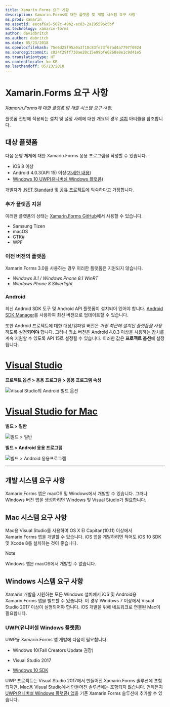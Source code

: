 ```yaml
---
title: Xamarin.Forms 요구 사항
description: Xamarin.Forms에 대한 플랫폼 및 개발 시스템 요구 사항
ms.prod: xamarin
ms.assetid: eecaf6a5-567c-49b2-ac83-2a195596c5bf
ms.technology: xamarin-forms
author: davidbritch
ms.author: dabritch
ms.date: 05/23/2018
ms.openlocfilehash: 75e6d25f95a0a3f18c83fe73f67ad4a7797f0924
ms.sourcegitcommit: c024f29ff730ae20c15e99bfe0268a0e1c9d41e5
ms.translationtype: HT
ms.contentlocale: ko-KR
ms.lasthandoff: 05/23/2018
---
```

# <a name="xamarinforms-requirements"></a>Xamarin.Forms 요구 사항

_Xamarin.Forms에 대한 플랫폼 및 개발 시스템 요구 사항._

플랫폼 전반에 적용되는 설치 및 설정 사례에 대한 개요의 경우 [설치](~/cross-platform/get-started/installation/index.md) 아티클을 참조합니다.

## <a name="target-platforms"></a>대상 플랫폼

다음 운영 체제에 대한 Xamarin.Forms 응용 프로그램을 작성할 수 있습니다.

- iOS 8 이상
- Android 4.0.3(API 15) 이상([자세한 내용](#android))
- [Windows 10 UWP(유니버설 Windows 플랫폼)](#windows10)

개발자가 [.NET Standard](~/cross-platform/app-fundamentals/net-standard.md) 및 [공유 프로젝트](~/cross-platform/app-fundamentals/shared-projects.md)에 익숙하다고 가정합니다.

### <a name="additional-platform-support"></a>추가 플랫폼 지원

이러한 플랫폼의 상태는 [Xamarin.Forms GitHub](https://github.com/xamarin/Xamarin.Forms/wiki/Platform-Support)에서 사용할 수 있습니다.

- Samsung Tizen
- macOS
- GTK#
- WPF

### <a name="platforms-from-earlier-versions"></a>이전 버전의 플랫폼

Xamarin.Forms 3.0을 사용하는 경우 이러한 플랫폼은 지원되지 않습니다.

- *Windows 8.1 / Windows Phone 8.1 WinRT*
- *Windows Phone 8 Silverlight*

### <a name="android"></a>Android

최신 Android SDK 도구 및 Android API 플랫폼이 설치되어 있어야 합니다. [Android SDK Manager](~/android/get-started/installation/android-sdk.md)를 사용하여 최신 버전으로 업데이트할 수 있습니다.

또한 Android 프로젝트에 대한 대상/컴파일 버전은 *가장 최근에 설치된 플랫폼을 사용*하도록 설정**되어야** 합니다. 그러나 최소 버전은 Android 4.0.3 이상을 사용하는 장치를 계속 지원할 수 있도록 API 15로 설정될 수 있습니다. 이러한 값은 **프로젝트 옵션**에 설정됩니다.

# <a name="visual-studiotabvswin"></a>[Visual Studio](#tab/vswin)

**프로젝트 옵션 > 응용 프로그램 > 응용 프로그램 속성**

![](installation-images/options-android-vs-sml.png "Visual Studio의 Android 빌드 옵션")

# <a name="visual-studio-for-mactabvsmac"></a>[Visual Studio for Mac](#tab/vsmac)

**빌드 > 일반**

![](installation-images/options-general-sml.png "빌드 > 일반")

**빌드 > Android 응용 프로그램**

![](installation-images/options-android-sml.png "빌드 > Android 응용프로그램")

-----

## <a name="development-system-requirements"></a>개발 시스템 요구 사항

Xamarin.Forms 앱은 macOS 및 Windows에서 개발할 수 있습니다. 그러나 Windows 버전 앱을 생성하려면 Windows 및 Visual Studio가 필요합니다.

## <a name="mac-system-requirements"></a>Mac 시스템 요구 사항

Mac용 Visual Studio를 사용하여 OS X El Capitan(10.11) 이상에서 Xamarin.Forms 앱을 개발할 수 있습니다. iOS 앱을 개발하려면 적어도 iOS 10 SDK 및 Xcode 8를 설치하는 것이 좋습니다.

> [!NOTE]
>  Windows 앱은 macOS에서 개발할 수 없습니다.

## <a name="windows-system-requirements"></a>Windows 시스템 요구 사항

Xamarin 개발을 지원하는 모든 Windows 설치에서 iOS 및 Android용 Xamarin.Forms 앱을 빌드할 수 있습니다. 이 경우 Windows 7 이상에서 Visual Studio 2017 이상이 실행되어야 합니다. iOS 개발을 위해 네트워크로 연결된 Mac이 필요합니다.

<a name="windows10" />

### <a name="universal-windows-platform-uwp"></a>UWP(유니버설 Windows 플랫폼)

UWP용 Xamarin.Forms 앱 개발에 다음이 필요합니다.

- Windows 10(Fall Creators Update 권장)

- Visual Studio 2017

- [Windows 10 SDK](https://dev.windows.com/downloads/windows-10-sdk)

UWP 프로젝트는 Visual Studio 2017에서 만들어진 Xamarin.Forms 솔루션에 포함되지만, Mac용 Visual Studio에서 만들어진 솔루션에는 포함되지 않습니다.
언제든지 [UWP(유니버설 Windows 플랫폼) 앱](~/xamarin-forms/platform/windows/installation/index.md)을 기존 Xamarin.Forms 솔루션에 추가할 수 있습니다.
